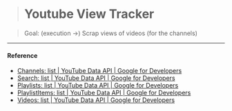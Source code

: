 > # Youtube View Tracker

> Goal: (execution ->) Scrap views of videos (for the channels)

---

#### Reference

- [Channels: list | YouTube Data API | Google for Developers](https://developers.google.com/youtube/v3/docs/channels/list?hl=ko)
- [Search: list | YouTube Data API | Google for Developers](https://developers.google.com/youtube/v3/docs/search/list?hl=ko)
- [Playlists: list | YouTube Data API | Google for Developers](https://developers.google.com/youtube/v3/docs/playlists/list?hl=ko)
- [PlaylistItems: list | YouTube Data API | Google for Developers](https://developers.google.com/youtube/v3/docs/playlistItems/list?hl=ko)
- [Videos: list | YouTube Data API | Google for Developers](https://developers.google.com/youtube/v3/docs/videos/list?hl=ko)
